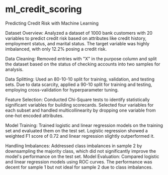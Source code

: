 # ml_credit_scoring

Predicting Credit Risk with Machine Learning

Dataset Overview: Analyzed a dataset of 1000 bank customers with 20 variables to predict credit risk based on attributes like credit history, employment status, and marital status. The target variable was highly imbalanced, with only 12.2% posing a credit risk.

Data Cleaning: Removed entries with "X" in the purpose column and split the dataset based on the status of checking accounts into two samples for analysis.

Data Splitting: Used an 80-10-10 split for training, validation, and testing sets. Due to data scarcity, applied a 90-10 split for training and testing, employing cross-validation for hyperparameter tuning.

Feature Selection: Conducted Chi-Square tests to identify statistically significant variables for building scorecards. Selected four variables for each subset and handled multicollinearity by dropping one variable from one-hot encoded attributes.

Model Training: Trained logistic and linear regression models on the training set and evaluated them on the test set. Logistic regression showed a weighted F1 score of 0.72 and linear regression slightly outperformed it.

Handling Imbalances: Addressed class imbalances in sample 2 by downsampling the majority class, which did not significantly improve the model's performance on the test set.
Model Evaluation: Compared logistic and linear regression models using ROC curves. The performance was decent for sample 1 but not ideal for sample 2 due to class imbalances.

